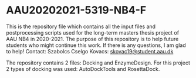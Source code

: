 # AAU20202021-5319-NB4-F
This is the repository file which contains all the input files and postprocessing scripts used for the long-term masters thesis project of AAU NB4 in 2020-2021. The purpose of this repository is to help future students who might continue this work. If there is any questions, I am glad to help!
Contact: Szabolcs Cselgo Kovacs: skovac19@student.aau.dk

The repository contains 2 files: Docking and EnzymeDesign. For this project 2 types of docking was used: AutoDockTools and RosettaDock.
